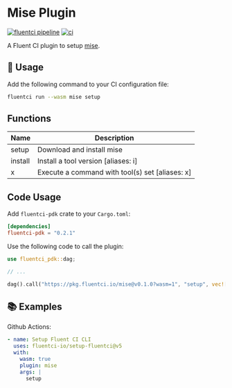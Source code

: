 # Mise Plugin

[![fluentci pipeline](https://shield.fluentci.io/x/mise)](https://pkg.fluentci.io/mise)
[![ci](https://github.com/fluentci-io/mise-plugin/actions/workflows/ci.yml/badge.svg)](https://github.com/fluentci-io/mise-plugin/actions/workflows/ci.yml)

A Fluent CI plugin to setup [mise](https://mise.jdx.dev).

## 🚀 Usage

Add the following command to your CI configuration file:

```bash
fluentci run --wasm mise setup
```

## Functions

| Name    | Description                               |
| ------- | ----------------------------------------- |
| setup   | Download and install mise                 |
| install | Install a tool version [aliases: i]       |
| x       | Execute a command with tool(s) set [aliases: x] |

## Code Usage

Add `fluentci-pdk` crate to your `Cargo.toml`:

```toml
[dependencies]
fluentci-pdk = "0.2.1"
```

Use the following code to call the plugin:

```rust
use fluentci_pdk::dag;

// ...

dag().call("https://pkg.fluentci.io/mise@v0.1.0?wasm=1", "setup", vec![])?;
```

## 📚 Examples

Github Actions:

```yaml
- name: Setup Fluent CI CLI
  uses: fluentci-io/setup-fluentci@v5
  with:
    wasm: true
    plugin: mise
    args: |
      setup
```
